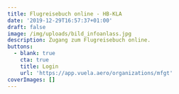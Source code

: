```yaml
---
title: Flugreisebuch online - HB-KLA
date: '2019-12-29T16:57:37+01:00'
draft: false
image: /img/uploads/bild_infoanlass.jpg
description: Zugang zum Flugreisebuch online.
buttons:
  - blank: true
    cta: true
    title: Login
    url: 'https://app.vuela.aero/organizations/mfgt'
coverImages: []
---
```


